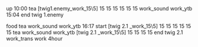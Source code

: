 up 10:00 tea [twig1.enemy_work_15\5] 15 15 15 15 15 15
work_sound work_ytb
15:04 end twig 1.enemy

food tea work_sound work_ytb
16:17 start [twig 2.1 _work_15\5] 15 15 15 15 15 15 
tea work_sound work_ytb
[twig 2.1 _work_15\5] 15 15 15 15
end twig 2.1
work_trans
work 4hour